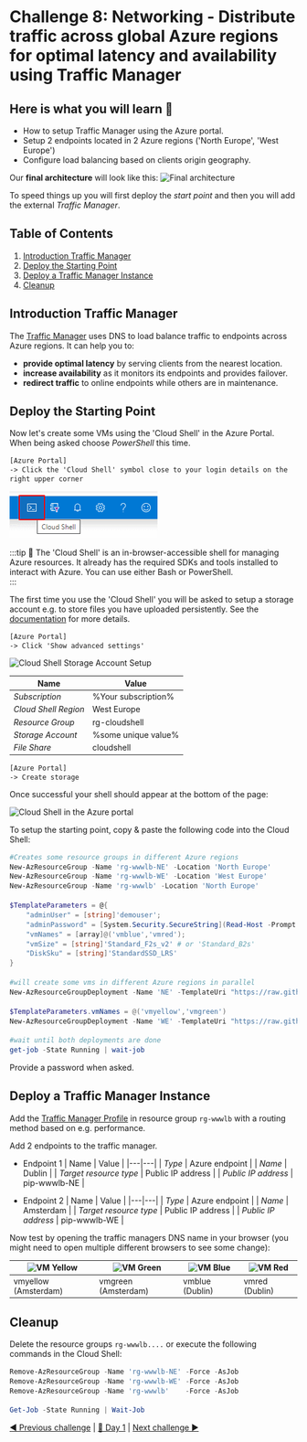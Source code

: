 # Challenge 8: Networking - Distribute traffic across global Azure regions for optimal latency and availability using Traffic Manager

## Here is what you will learn 🎯

- How to setup Traffic Manager using the Azure portal.
- Setup 2 endpoints located in 2 Azure regions ('North Europe', 'West Europe')
- Configure load balancing based on clients origin geography.

Our **final architecture** will look like this:
![Final architecture](./images/TMArchitecture.png)  
  
To speed things up  you will first deploy the _start point_ and then you will add the external _Traffic Manager_.  

## Table of Contents

1. [Introduction Traffic Manager](#introduction-traffic-manager)
1. [Deploy the Starting Point](#deploy-the-starting-point)
1. [Deploy a Traffic Manager Instance](#deploy-a-traffic-manager-instance)
1. [Cleanup](#cleanup)

## Introduction Traffic Manager

The [Traffic Manager](https://docs.microsoft.com/azure/traffic-manager/traffic-manager-overview) uses DNS to load balance traffic to endpoints across Azure regions. It can help you to:

- **provide optimal latency** by serving clients from the nearest location.
- **increase availability** as it monitors its endpoints and provides failover.
- **redirect traffic** to online endpoints while others are in maintenance.

## Deploy the Starting Point

Now let's create some VMs using the 'Cloud Shell' in the Azure Portal. When being asked choose _PowerShell_ this time.

```
[Azure Portal] 
-> Click the 'Cloud Shell' symbol close to your login details on the right upper corner
```  

![Cloud Shell](./images/CloudShell.png)  

:::tip
📝 The 'Cloud Shell' is an in-browser-accessible shell for managing Azure resources. It already has the required SDKs and tools installed to interact with Azure. You can use either Bash or PowerShell.  
:::  

The first time you use the 'Cloud Shell' you will be asked to setup a storage account e.g. to store files you have uploaded persistently. See the [documentation](https://docs.microsoft.com/azure/cloud-shell/persisting-shell-storage) for more details. 

```
[Azure Portal] 
-> Click 'Show advanced settings'
```

![Cloud Shell Storage Account Setup](./images/CloudShell1.png)  

| Name | Value |
|---|---|
| _Subscription_  |  %Your subscription% |
| _Cloud Shell Region_  |  West Europe |
| _Resource Group_  |  rg-cloudshell |
| _Storage Account_  | %some unique value% |
| _File Share_  | cloudshell |

```
[Azure Portal] 
-> Create storage
```

Once successful your shell should appear at the bottom of the page:

![Cloud Shell in the Azure portal](./images/CloudShell2.png)
  
To setup the starting point, copy & paste the following code into the Cloud Shell:

```PowerShell
#Creates some resource groups in different Azure regions
New-AzResourceGroup -Name 'rg-wwwlb-NE' -Location 'North Europe'
New-AzResourceGroup -Name 'rg-wwwlb-WE' -Location 'West Europe'
New-AzResourceGroup -Name 'rg-wwwlb' -Location 'North Europe'

$TemplateParameters = @{
    "adminUser" = [string]'demouser';
    "adminPassword" = [System.Security.SecureString](Read-Host -Prompt "adminUser password please" -AsSecureString);
    "vmNames" = [array]@('vmblue','vmred');
    "vmSize" = [string]'Standard_F2s_v2' # or 'Standard_B2s'
    "DiskSku" = [string]'StandardSSD_LRS'
}

#will create some vms in different Azure regions in parallel
New-AzResourceGroupDeployment -Name 'NE' -TemplateUri "https://raw.githubusercontent.com/azuredevcollege/trainingdays/master/day1/challenge-08/challengestart/challengestart.json" -ResourceGroupName 'rg-wwwlb-NE' -TemplateParameterObject $TemplateParameters -AsJob

$TemplateParameters.vmNames = @('vmyellow','vmgreen')
New-AzResourceGroupDeployment -Name 'WE' -TemplateUri "https://raw.githubusercontent.com/azuredevcollege/trainingdays/master/day1/challenge-08/challengestart/challengestart.json" -ResourceGroupName 'rg-wwwlb-WE' -TemplateParameterObject $TemplateParameters -AsJob  

#wait until both deployments are done
get-job -State Running | wait-job  
```

Provide a password when asked.

## Deploy a Traffic Manager Instance

Add the [Traffic Manager Profile](https://docs.microsoft.com/azure/traffic-manager/quickstart-create-traffic-manager-profile#add-traffic-manager-endpoints) in resource group `rg-wwwlb` with a routing method based on e.g. performance. 
  
Add 2 endpoints to the traffic manager.

- Endpoint 1
  | Name | Value |
  |---|---|
  | _Type_  |  Azure endpoint |
  | _Name_  |  Dublin |
  | _Target resource type_  |  Public IP address |
  | _Public IP address_  |  pip-wwwlb-NE |

- Endpoint 2
  | Name | Value |
  |---|---|
  | _Type_  |  Azure endpoint |
  | _Name_  |  Amsterdam |
  | _Target resource type_  |  Public IP address |
  | _Public IP address_  |  pip-wwwlb-WE |

Now test by opening the traffic managers DNS name in your browser (you might need to open multiple different browsers to see some change):  

| ![VM Yellow](./images/testvmyellow.png)   | ![VM Green](./images/testvmgreen.png)   | ![VM Blue](./images/testvmblue.png)  | ![VM Red](./images/testvmred.png)  |
|---|---|---|---|
| vmyellow (Amsterdam)   | vmgreen (Amsterdam) |  vmblue (Dublin) | vmred (Dublin) |
  
## Cleanup

Delete the resource groups `rg-wwwlb....` or execute the following commands in the Cloud Shell:  

```PowerShell
Remove-AzResourceGroup -Name 'rg-wwwlb-NE' -Force -AsJob
Remove-AzResourceGroup -Name 'rg-wwwlb-WE' -Force -AsJob
Remove-AzResourceGroup -Name 'rg-wwwlb'    -Force -AsJob

Get-Job -State Running | Wait-Job
```

[◀ Previous challenge](../challenge-07/README.md) | [🔼 Day 1](../README.md) | [Next challenge ▶](../challenge-09/README.md)
